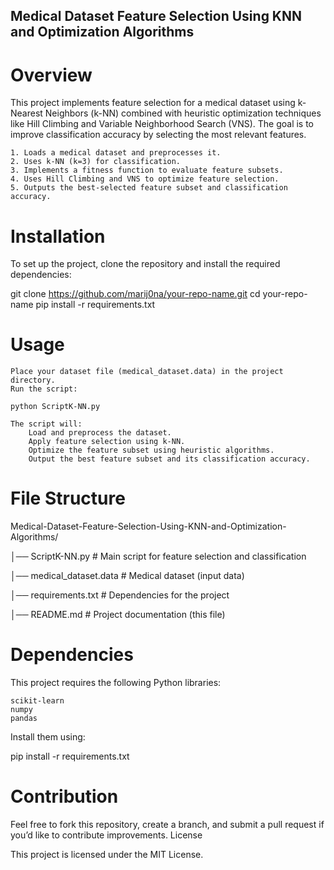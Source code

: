 ## Medical Dataset Feature Selection Using KNN and Optimization Algorithms

# Overview

This project implements feature selection for a medical dataset using k-Nearest Neighbors (k-NN) combined with heuristic optimization techniques like Hill Climbing and Variable Neighborhood Search (VNS). The goal is to improve classification accuracy by selecting the most relevant features.


    1. Loads a medical dataset and preprocesses it.
    2. Uses k-NN (k=3) for classification.
    3. Implements a fitness function to evaluate feature subsets.
    4. Uses Hill Climbing and VNS to optimize feature selection.
    5. Outputs the best-selected feature subset and classification accuracy.

# Installation

To set up the project, clone the repository and install the required dependencies:

git clone https://github.com/marij0na/your-repo-name.git
cd your-repo-name
pip install -r requirements.txt

# Usage

    Place your dataset file (medical_dataset.data) in the project directory.
    Run the script:

    python ScriptK-NN.py

    The script will:
        Load and preprocess the dataset.
        Apply feature selection using k-NN.
        Optimize the feature subset using heuristic algorithms.
        Output the best feature subset and its classification accuracy.

# File Structure

Medical-Dataset-Feature-Selection-Using-KNN-and-Optimization-Algorithms/

│── ScriptK-NN.py             # Main script for feature selection and classification

│── medical_dataset.data      # Medical dataset (input data)

│── requirements.txt          # Dependencies for the project

│── README.md                 # Project documentation (this file)

# Dependencies

This project requires the following Python libraries:

    scikit-learn
    numpy
    pandas

Install them using:

pip install -r requirements.txt

# Contribution

Feel free to fork this repository, create a branch, and submit a pull request if you’d like to contribute improvements.
License

This project is licensed under the MIT License.
